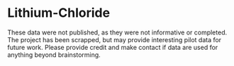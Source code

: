 # Lithium-Chloride
These data were not published, as they were not informative or completed. The project has been scrapped, but may provide interesting pilot data for future work. Please provide credit and make contact if data are used for anything beyond brainstorming.
